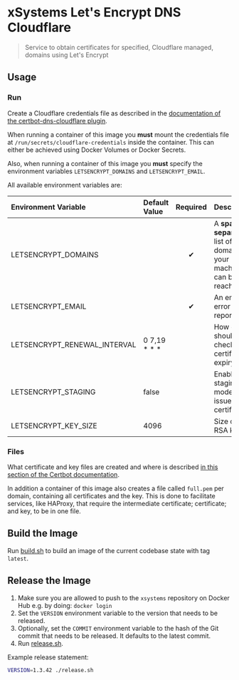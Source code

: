 # xSystems Let's Encrypt DNS Cloudflare

> Service to obtain certificates for specified, Cloudflare managed, domains using Let's Encrypt

## Usage

### Run

Create a Cloudflare credentials file as described in the [documentation of the certbot-dns-cloudflare plugin][certbot-dns-cloudflare].

When running a container of this image you **must** mount the credentials file at `/run/secrets/cloudflare-credentials` inside the container.
This can either be achieved using Docker Volumes or Docker Secrets.

Also, when running a container of this image you **must** specify the environment variables `LETSENCRYPT_DOMAINS` and `LETSENCRYPT_EMAIL`.

All available environment variables are:

| Environment Variable          | Default Value | Required  | Description                                                           |
| :---------------------------- | :------------ | :-------: | :-------------------------------------------------------------------- |
| LETSENCRYPT_DOMAINS           |               |     ✔     | A **space separated** list of domains your machine can be reached at  |
| LETSENCRYPT_EMAIL             |               |     ✔     | An email for error reporting                                          |
| LETSENCRYPT_RENEWAL_INTERVAL  | 0 7,19 * * *  |           | How often should be checked for certificate expiry                    |
| LETSENCRYPT_STAGING           | false         |           | Enable staging mode i.e. issue **fake** certificates                  |
| LETSENCRYPT_KEY_SIZE          | 4096          |           | Size of the RSA key                                                   |

### Files

What certificate and key files are created and where is described [in this section  of the Certbot documentation][letsencrypt-files].

In addition a container of this image also creates a file called `full.pem` per domain, containing all certificates and the key.
This is done to facilitate services, like HAProxy, that require the intermediate certificate; certificate; and key, to be in one file.


## Build the Image

Run [build.sh](build.sh) to build an image of the current codebase state with tag `latest`.


## Release the Image

1. Make sure you are allowed to push to the `xsystems` repository on Docker Hub e.g. by doing: `docker login`
2. Set the `VERSION` environment variable to the version that needs to be released.
3. Optionally, set the `COMMIT` environment variable to the hash of the Git commit that needs to be released. It defaults to the latest commit.
4. Run [release.sh](release.sh).

Example release statement:

```sh
VERSION=1.3.42 ./release.sh
```


[certbot-dns-cloudflare]: https://certbot-dns-cloudflare.readthedocs.io/en/stable/ "Documentation of the certbot-dns-cloudflare plugin"
[letsencrypt-files]: https://certbot.eff.org/docs/using.html#where-are-my-certificates "Files created by Let's Encrypt"